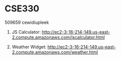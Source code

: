 # CSE330
509659 cewidiupleek

1. JS Calculator: http://ec2-3-16-214-149.us-east-2.compute.amazonaws.com/jscalculator.html

2. Weather Widget: http://ec2-3-16-214-149.us-east-2.compute.amazonaws.com/weather.html



